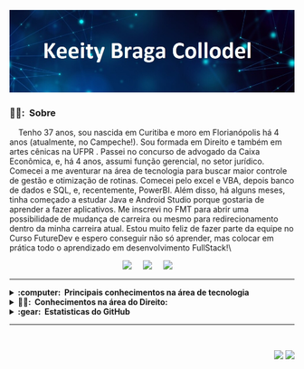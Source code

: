 <img src="images/keeity.jpg"></img>

### 🙋‍♀️: &nbsp;Sobre

&nbsp;&nbsp;&nbsp; Tenho 37 anos, sou nascida em Curitiba e moro em Florianópolis há 4 anos  (atualmente, no Campeche!).  Sou formada em Direito e também em artes cênicas na UFPR . Passei no concurso de advogado da Caixa Econômica, e, há 4 anos, assumi função gerencial, no setor jurídico. Comecei a me aventurar na área de tecnologia para buscar maior controle de gestão e otimização de rotinas. Comecei pelo excel e VBA, depois banco de dados e SQL, e, recentemente, PowerBI. Além disso, há alguns meses, tinha começado a estudar Java e Android Studio porque gostaria de aprender a fazer aplicativos. Me inscrevi no FMT para abrir uma possibilidade de mudança de carreira ou mesmo para redirecionamento dentro da minha carreira atual. Estou muito feliz de fazer parte da equipe no Curso FutureDev e espero conseguir não só aprender, mas colocar em prática todo o aprendizado em desenvolvimento FullStack!\

<p align="center">
  <a href="mailto:keeityb@gmail.com?subject=Olá%20Keeity%20Braga"><img src="https://img.shields.io/badge/gmail-%23D14836.svg?&style=for-the-badge&logo=gmail&logoColor=white" /></a>&nbsp;&nbsp;&nbsp;&nbsp;
  <a href="https://www.instagram.com/keeityb/"><img src="https://img.shields.io/badge/instagram-%23dc2743.svg?&style=for-the-badge&logo=instagram&logoColor=white" /></a>&nbsp;&nbsp;&nbsp;&nbsp;
  <a href="https://www.linkedin.com/in/keeityb/"><img src="https://img.shields.io/badge/linkedin-%230077B5.svg?&style=for-the-badge&logo=linkedin&logoColor=white" /></a>&nbsp;&nbsp;&nbsp;&nbsp;
</p>

<hr/>

<details>
  <summary><b>:computer: &nbsp;Principais conhecimentos na área de tecnologia </b></summary>
  <br/>
<img src="https://img.shields.io/badge/EXCEL-6DB33F.svg?&style=flat&logo=microsoftexcel&logoColor=white" />&nbsp; 
<img src="https://img.shields.io/badge/VBA-0769AD.svg?&style=flat&logo=visualbasic&logoColor=white" />&nbsp;
<img src="https://img.shields.io/badge/PowerBI-121D33.svg?&style=flat&logo=powerbi&logoColor=white" />&nbsp
<img src="https://img.shields.io/badge/HTML5-E34F26.svg?&style=flat&logo=html5&logoColor=white" />&nbsp;
<img src="https://img.shields.io/badge/CSS3-%231572B6.svg?&style=flat&logo=css3&logoColor=white" />&nbsp;
<img src="https://img.shields.io/badge/JAVASCRIPT-323330.svg?&style=flat&logo=javascript&logoColor=%23F7DF1E" />&nbsp<br>
<img src="https://img.shields.io/badge/GIT-%23F05033.svg?&style=flat&logo=git&logoColor=white" />&nbsp;
<img src="https://img.shields.io/badge/GITHUB-%23121011.svg?&style=flat&logo=github&logoColor=white" />&nbsp;
<img src="https://img.shields.io/badge/VSCODE-007ACC.svg?&style=flat&logo=visual-studio-code" />&nbsp;
<img src="https://img.shields.io/badge/POSTGRES-%23316192.svg?&style=flat&logo=postgresql&logoColor=white" />&nbsp;
<img src="https://img.shields.io/badge/SQL_Server-4479A1.svg?&style=flat&logo=microsoftsqlserver&logoColor=white" />&nbsp;<br>
<img src="https://img.shields.io/badge/NODEJS-339933.svg?&style=flat&logo=node.js&logoColor=white" />&nbsp;
<img src="https://img.shields.io/badge/REST-02569B.svg?&style=flat&logo=rest&logoColor=white" />&nbsp;
<img src="https://img.shields.io/badge/Postman?style=flat-square&logo=postman&logoColor=black" />&nbsp;
<img src="https://img.shields.io/badge/SCRUM-6DB33F.svg?&style=flat&logo=ddd&logoColor=white" />&nbsp;


</details>

<details>
  <summary><b>👩‍🎓: &nbsp;Conhecimentos na área do Direito: </b></summary>
  <br/>

<img src="https://img.shields.io/badge/Direito%20do%20Trabalho-0095D5.svg?&style=flat&logo=gitBook&logoColor=white" />&nbsp;
<img src="https://img.shields.io/badge/ Processo%20do%20Trabalho-FFCA28.svg?&style=flat&logo=gitBook&logoColor=black" />&nbsp;
<img src="https://img.shields.io/badge/%20Direito%20Civil%20-232F3E.svg?&style=flat&logo=gitBook&logoColor=white" />&nbsp;
<img src="https://img.shields.io/badge/Processo%20Civil-F80000.svg?&style=flat&logo=gitBook&logoColor=white" />&nbsp;<br>
<img src="https://img.shields.io/badge/Direito%20Administrativo-A81C7D.svg?&style=flat&logo=gitBook&logoColor=white" />&nbsp;
<img src="https://img.shields.io/badge/ Direito%20Bancário-4479A1.svg?&style=flat&logo=gitBook&logoColor=white" />&nbsp;

</details>

<details>
  <summary><b>:gear: &nbsp;Estatisticas do GitHub</b></summary>
  <br/>
    <p align="center">
        <img height="137px" src="https://github-readme-streak-stats.herokuapp.com/?user=keeity&hide_border=true&theme=nightowl" />
    </p>
    <p align="center">
        <img height="137px" src="https://github-readme-stats.vercel.app/api?username=keeity&hide_title=true&hide_border=true&show_icons=true&include_all_commits=true&count_private=true&line_height=21&theme=nightowl" /> <img height="137px" src="https://github-readme-stats.vercel.app/api/top-langs/?username=keeity&hide=html&hide_title=true&hide_border=true&layout=compact&langs_count=8&theme=nightowl" />
    </p>
</details>

<hr/>
<br/>

<p align="right">
<img src="https://komarev.com/ghpvc/?username=keeity&style=plastic&label=Views"><img>
<img src="https://badges.pufler.dev/visits/keeity/keeity?color=black&logo=github" />
</p>
